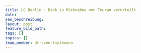 ```yaml
---
title: LG Berlin - Bank zu Rücknahme von Touran verurteilt
date:
seo_beschreibung:
layout: post
feature_bild_path:
tags: []
topics: []
team_member: dr-sven-tintemann
---
```


